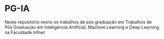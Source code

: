 # PG-IA

Neste repositório reúno os trabalhos de pós graduação em Trabalhos de Pós Graduação em Inteligência Artificial, Machine Learning e Deep Learning na Faculdade Infnet
